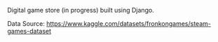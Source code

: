 Digital game store (in progress) built using Django.

Data Source: https://www.kaggle.com/datasets/fronkongames/steam-games-dataset
